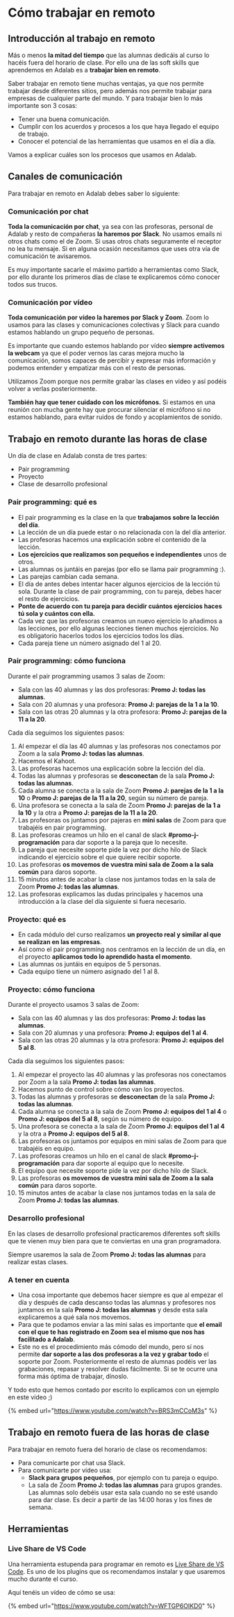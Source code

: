 # Cómo trabajar en remoto

## Introducción al trabajo en remoto

Más o menos **la mitad del tiempo** que las alumnas dedicáis al curso lo hacéis fuera del horario de clase. Por ello una de las soft skills que aprendemos en Adalab es a **trabajar bien en remoto**.

Saber trabajar en remoto tiene muchas ventajas, ya que nos permite trabajar desde diferentes sitios, pero además nos permite trabajar para empresas de cualquier parte del mundo. Y para trabajar bien lo más importante son 3 cosas:

- Tener una buena comunicación.
- Cumplir con los acuerdos y procesos a los que haya llegado el equipo de trabajo.
- Conocer el potencial de las herramientas que usamos en el día a día.

Vamos a explicar cuáles son los procesos que usamos en Adalab.

## Canales de comunicación

Para trabajar en remoto en Adalab debes saber lo siguiente:

### Comunicación por chat

**Toda la comunicación por chat**, ya sea con las profesoras, personal de Adalab y resto de compañeras **la haremos por Slack**. No usamos emails ni otros chats como el de Zoom. Si usas otros chats seguramente el receptor no lea tu mensaje. Si en alguna ocasión necesitamos que uses otra vía de comunicación te avisaremos.

Es muy importante sacarle el máximo partido a herramientas como Slack, por ello durante los primeros días de clase te explicaremos cómo conocer todos sus trucos.

### Comunicación por vídeo

**Toda comunicación por vídeo la haremos por Slack y Zoom**. Zoom lo usamos para las clases y comunicaciones colectivas y Slack para cuando estamos hablando un grupo pequeño de personas.

Es importante que cuando estemos hablando por vídeo **siempre activemos la webcam** ya que el poder vernos las caras mejora mucho la comunicación, somos capaces de percibir y expresar más información y podemos entender y empatizar más con el resto de personas.

Utilizamos Zoom porque nos permite grabar las clases en vídeo y así podéis volver a verlas posteriormente.

**También hay que tener cuidado con los micrófonos.** Si estamos en una reunión con mucha gente hay que procurar silenciar el micrófono si no estamos hablando, para evitar ruidos de fondo y acoplamientos de sonido.

## Trabajo en remoto durante las horas de clase

Un día de clase en Adalab consta de tres partes:

- Pair programming
- Proyecto
- Clase de desarrollo profesional

### Pair programming: qué es

- El pair programming es la clase en la que **trabajamos sobre la lección del día**.
- La lección de un día puede estar o no relacionada con la del día anterior.
- Las profesoras hacemos una explicación sobre el contenido de la lección.
- **Los ejercicios que realizamos son pequeños e independientes** unos de otros.
- Las alumnas os juntáis en parejas (por ello se llama pair programming :).
- Las parejas cambian cada semana.
- El día de antes debes intentar hacer algunos ejercicios de la lección tú sola. Durante la clase de pair programming, con tu pareja, debes hacer el resto de ejercicios.
- **Ponte de acuerdo con tu pareja para decidir cuántos ejercicios haces tú sola y cuántos con ella.**
- Cada vez que las profesoras creamos un nuevo ejercicio lo añadimos a las lecciones, por ello algunas lecciones tienen muchos ejercicios. No es obligatorio hacerlos todos los ejercicios todos los días.
- Cada pareja tiene un número asignado del 1 al 20.

### Pair programming: cómo funciona

Durante el pair programming usamos 3 salas de Zoom:

- Sala con las 40 alumnas y las dos profesoras: **Promo J: todas las alumnas**.
- Sala con 20 alumnas y una profesora: **Promo J: parejas de la 1 a la 10**.
- Sala con las otras 20 alumnas y la otra profesora: **Promo J: parejas de la 11 a la 20**.

Cada día seguimos los siguientes pasos:

1. Al empezar el día las 40 alumnas y las profesoras nos conectamos por Zoom a la sala **Promo J: todas las alumnas**.
1. Hacemos el Kahoot.
1. Las profesoras hacemos una explicación sobre la lección del día.
1. Todas las alumnas y profesoras se **desconectan** de la sala **Promo J: todas las alumnas**.
1. Cada alumna se conecta a la sala de Zoom **Promo J: parejas de la 1 a la 10** o **Promo J: parejas de la 11 a la 20**, según su número de pareja.
1. Una profesora se conecta a la sala de Zoom **Promo J: parejas de la 1 a la 10** y la otra a **Promo J: parejas de la 11 a la 20**.
1. Las profesoras os juntamos por pajeras en **mini salas** de Zoom para que trabajéis en pair programming.
1. Las profesoras creamos un hilo en el canal de slack **#promo-j-programación** para dar soporte a la pareja que lo necesite.
1. La pareja que necesite soporte pide la vez por dicho hilo de Slack indicando el ejercicio sobre el que quiere recibir soporte.
1. Las profesoras **os movemos de vuestra mini sala de Zoom a la sala común** para daros soporte.
1. 15 minutos antes de acabar la clase nos juntamos todas en la sala de Zoom **Promo J: todas las alumnas**.
1. Las profesoras explicamos las dudas principales y hacemos  una introducción a la clase del día siguiente si fuera necesario.

### Proyecto: qué es

- En cada módulo del curso realizamos **un proyecto real y similar al que se realizan en las empresas**.
- Así como el pair programming nos centramos en la lección de un día, en el proyecto **aplicamos todo lo aprendido hasta el momento**.
- Las alumnas os juntáis en equipos de 5 personas.
- Cada equipo tiene un número asignado del 1 al 8.

### Proyecto: cómo funciona

Durante el proyecto usamos 3 salas de Zoom:

- Sala con las 40 alumnas y las dos profesoras: **Promo J: todas las alumnas**.
- Sala con 20 alumnas y una profesora: **Promo J: equipos del 1 al 4**.
- Sala con las otras 20 alumnas y la otra profesora: **Promo J: equipos del 5 al 8**.

Cada día seguimos los siguientes pasos:

1. Al empezar el proyecto las 40 alumnas y las profesoras nos conectamos por Zoom a la sala **Promo J: todas las alumnas**.
1. Hacemos punto de control sobre cómo van los proyectos.
1. Todas las alumnas y profesoras se **desconectan** de la sala **Promo J: todas las alumnas**.
1. Cada alumna se conecta a la sala de Zoom **Promo J: equipos del 1 al 4** o **Promo J: equipos del 5 al 8**, según su número de equipo.
1. Una profesora se conecta a la sala de Zoom **Promo J: equipos del 1 al 4** y la otra a **Promo J: equipos del 5 al 8**.
1. Las profesoras os juntamos por equipos en mini salas de Zoom para que trabajéis en equipo.
1. Las profesoras creamos un hilo en el canal de slack **#promo-j-programación** para dar soporte al equipo que lo necesite.
1. El equipo que necesite soporte pide la vez por dicho hilo de Slack.
1. Las profesoras **os movemos de vuestra mini sala de Zoom a la sala común** para daros soporte.
1. 15 minutos antes de acabar la clase nos juntamos todas en la sala de Zoom **Promo J: todas las alumnas**.

### Desarrollo profesional

En las clases de desarrollo profesional practicaremos diferentes soft skills que te vienen muy bien para que te conviertas en una gran programadora.

Siempre usaremos la sala de Zoom **Promo J: todas las alumnas** para realizar estas clases.

### A tener en cuenta

- Una cosa importante que debemos hacer siempre es que al empezar el día y después de cada descanso todas las alumnas y profesores nos juntamos en la sala **Promo J: todas las alumnas** y desde esta sala explicaremos a qué sala nos movemos.
- Para que te podamos enviar a las mini salas es importante que **el email con el que te has registrado en Zoom sea el mismo que nos has facilitado a Adalab**.
- Este no es el procedimiento más cómodo del mundo, pero sí nos permite **dar soporte a las dos profesoras a la vez y grabar todo** el soporte por Zoom. Posteriormente el resto de alumnas podéis ver las grabaciones, repasar y resolver dudas fácilmente. Si se te ocurre una forma más óptima de trabajar, dínoslo.

Y todo esto que hemos contado por escrito lo explicamos con un ejemplo en este vídeo ;)

{% embed url="https://www.youtube.com/watch?v=BRS3mCCoM3s" %}

## Trabajo en remoto fuera de las horas de clase

Para trabajar en remoto fuera del horario de clase os recomendamos:

- Para comunicarte por chat usa Slack.
- Para comunicarte por vídeo usa:
   - **Slack para grupos pequeños**, por ejemplo con tu pareja o equipo.
   - La sala de Zoom **Promo J: todas las alumnas** para grupos grandes. Las alumnas solo debéis usar esta sala cuando no se esté usando para dar clase. Es decir a partir de las 14:00 horas y los fines de semana.

## Herramientas

### Live Share de VS Code

Una herramienta estupenda para programar en remoto es [Live Share de VS Code](https://marketplace.visualstudio.com/items?itemName=MS-vsliveshare.vsliveshare). Es uno de los plugins que os recomendamos instalar y que usaremos mucho durante el curso.

Aquí tenéis un vídeo de cómo se usa:

{% embed url="https://www.youtube.com/watch?v=WFTGP6OIKD0" %}

